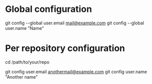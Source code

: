 # Global configuration
git config --global user.email mail@example.com
git config --global user.name "Name"

# Per repository configuration
cd /path/to/your/repo

git config user.email anothermail@example.com
git config user.name "Another name"
